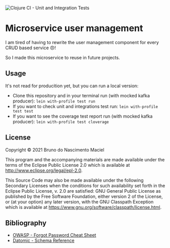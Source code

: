 ![Clojure CI - Unit and Integration Tests](https://github.com/macielti/todo-list-api-clojure/actions/workflows/github_actions.yml/badge.svg)

# Microservice user management

I am tired of having to rewrite the user management component for every CRUD based service 😠!

So I made this microservice to reuse in future projects.

## Usage

It's not read for producition yet, but you can run a local version:

- Clone this repository and in your terminal run (with mocked kafka producer): `lein with-profile test run`
- If you want to check unit and integrations test run: `lein with-profile test test`
- If you want to see the coverage test report run (with mocked kafka producer): `lein with-profile test cloverage`

## License

Copyright © 2021 Bruno do Nascimento Maciel

This program and the accompanying materials are made available under the terms of the Eclipse Public License 2.0 which
is available at
http://www.eclipse.org/legal/epl-2.0.

This Source Code may also be made available under the following Secondary Licenses when the conditions for such
availability set forth in the Eclipse Public License, v. 2.0 are satisfied: GNU General Public License as published by
the Free Software Foundation, either version 2 of the License, or (at your option) any later version, with the GNU
Classpath Exception which is available at https://www.gnu.org/software/classpath/license.html.

## Bibliography
- [OWASP - Forgot Password Cheat Sheet](https://cheatsheetseries.owasp.org/cheatsheets/Forgot_Password_Cheat_Sheet.html)
- [Datomic - Schema Reference](https://docs.datomic.com/cloud/schema/schema-reference.html)

